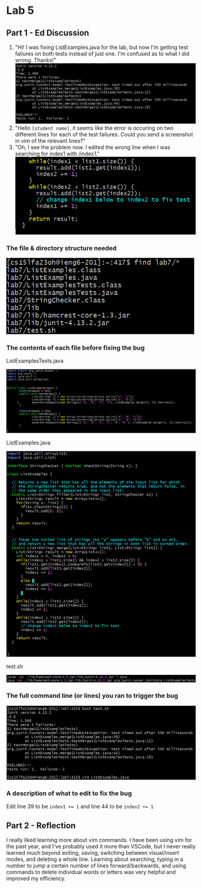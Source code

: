 # Lab 5
## Part 1 - Ed Discussion
1. "Hi! I was fixing ListExamples.java for the lab, but now I'm getting test failures on both tests instead of just one. I'm confused as to what I did wrong. Thanks!"
![Image](ed1.png)
2. "Hello `[student name]`, it seems like the error is occuring on two different lines for each of the test failures. Could you send a screenshot in vim of the relevant lines?"
3. "Oh, I see the problem now. I edited the wrong line when I was searching for index1 with /index1."
![Image](ed2.png)

### The file & directory structure needed

![Image](ed3.png)

### The contents of each file before fixing the bug

ListExamplesTests.java

![Image](ed5.png)

ListExamples.java

![Image](ed6.png)

test.sh

![Image](ed7.png)

### The full command line (or lines) you ran to trigger the bug

![Image](ed4.png)

### A description of what to edit to fix the bug

Edit line 39 to be `index1 += 1` and line 44 to be `index2 += 1`

## Part 2 - Reflection 
I really liked learning more about vim commands. I have been using vim for the past year, 
and I've probably used it more than VSCode, but I never really learned much beyond exiting, 
saving, switching between visual/insert modes, and deleting a whole line. Learning about 
searching, typing in a number to jump a certain number of lines forward/backwards, and 
using commands to delete individual words or letters was very helpful and improved my efficiency.
